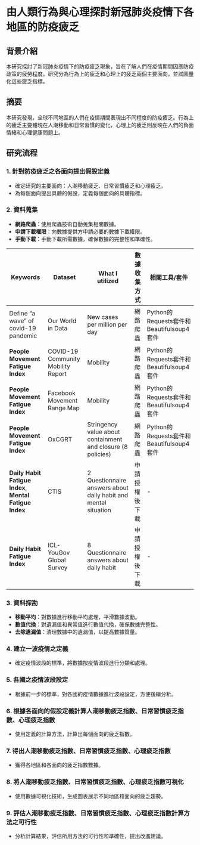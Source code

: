 # 由人類行為與心理探討新冠肺炎疫情下各地區的防疫疲乏

## 背景介紹
本研究探討了新冠肺炎疫情下的防疫疲乏現象，旨在了解人們在疫情期間因應防疫政策的疲勞程度。研究分為行為上的疲乏和心理上的疲乏兩個主要面向，並試圖量化這些疲乏指標。

## 摘要
本研究發現，全球不同地區的人們在疫情期間表現出不同程度的防疫疲乏。行為上的疲乏主要體現在人潮移動和日常習慣的變化，心理上的疲乏則反映在人們的負面情緒和心理健康問題上。

## 研究流程

### 1. 針對防疫疲乏之各面向提出假設定義
- 確定研究的主要面向：人潮移動疲乏、日常習慣疲乏和心理疲乏。
- 為每個面向提出具體的假設，定義每個面向的具體指標。

### 2. 資料蒐集
- **網路爬蟲**：使用爬蟲技術自動蒐集相關數據。
- **申請下載權限**：向數據提供方申請必要的數據下載權限。
- **手動下載**：手動下載所需數據，確保數據的完整性和準確性。
  
| Keywords                          | Dataset                                 | What I utilized                                                | 數據收集方式    | 相關工具/套件                                    |
|-----------------------------------|-----------------------------------------|----------------------------------------------------------------|-----------------|------------------------------------------------|
| Define “a wave” of covid-19 pandemic | Our World in Data                      | New cases per million per day                                  | 網路爬蟲        | Python的Requests套件和Beautifulsoup4套件        |
| **People Movement Fatigue Index** | COVID-19 Community Mobility Report      | Mobility                                                       | 網路爬蟲        | Python的Requests套件和Beautifulsoup4套件        |
| **People Movement Fatigue Index** | Facebook Movement Range Map             | Mobility                                                       | 網路爬蟲        | Python的Requests套件和Beautifulsoup4套件        |
| **People Movement Fatigue Index** | OxCGRT                                  | Stringency value about containment and closure (8 policies)    | 網路爬蟲        | Python的Requests套件和Beautifulsoup4套件        |
| **Daily Habit Fatigue Index**, **Mental Fatigue Index** | CTIS               | 2 Questionnaire answers about daily habit and mental situation | 申請授權後下載  | -                                                |
| **Daily Habit Fatigue Index**     | ICL-YouGov Global Survey                | 8 Questionnaire answers about daily habit                      | 申請授權後下載  | -                                                |


### 3. 資料探勘
- **移動平均**：對數據進行移動平均處理，平滑數據波動。
- **數值代換**：對遺漏值和異常值進行數值代換，確保數據完整性。
- **去除遺漏值**：清理數據中的遺漏值，以提高數據質量。

### 4. 建立一波疫情之定義
- 確定疫情波段的標準，將數據按疫情波段進行分類和處理。

### 5. 各國之疫情波段設定
- 根據前一步的標準，對各國的疫情數據進行波段設定，方便後續分析。

### 6. 根據各面向的假設定義計算人潮移動疲乏指數、日常習慣疲乏指數、心理疲乏指數
- 使用定義的計算方法，計算出每個面向的疲乏指數。

### 7. 得出人潮移動疲乏指數、日常習慣疲乏指數、心理疲乏指數
- 獲得各地區和各面向的疲乏指數數據。

### 8. 將人潮移動疲乏指數、日常習慣疲乏指數、心理疲乏指數可視化
- 使用數據可視化技術，生成圖表展示不同地區和面向的疲乏趨勢。

### 9. 評估人潮移動疲乏指數、日常習慣疲乏指數、心理疲乏指數計算方法之可行性
- 分析計算結果，評估所用方法的可行性和準確性，提出改進建議。

